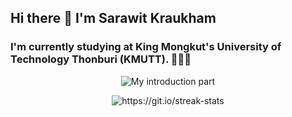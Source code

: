 ## Hi there 👋 I'm Sarawit Kraukham

### I'm currently studying at King Mongkut's University of Technology Thonburi (KMUTT). 🐜🐜🐜

<p align="center">
  <img src="https://readme-typing-svg.demolab.com/?lines=Hello,+%20+my+name+is+Bom!;I'm+a+passionate+full-stack+developer!;but+I'm+not+good+at+CSS;I'm+interested+in+Software+engineering!;Coding+and+gaming+are+my+favorite+hobbies!&font=Fira%20Code&center=true&width=500&height=60&duration=4000&pause=1000" alt="My introduction part">
</p>

<p align="center">
  <img src="https://streak-stats.demolab.com/?user=BomScoob12&theme=dark" alt="https://git.io/streak-stats">
</p>
<!--
**BomScoob12/BomScoob12** is a ✨ _special_ ✨ repository because its `README.md` (this file) appears on your GitHub profile.

Here are some ideas to get you started:

- 🔭 I’m currently working on ...
- 🌱 I’m currently learning ...
- 👯 I’m looking to collaborate on ...
- 🤔 I’m looking for help with ...
- 💬 Ask me about ...
- 📫 How to reach me: ...
- 😄 Pronouns: ...
- ⚡ Fun fact: ...
-->

